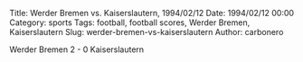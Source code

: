 Title: Werder Bremen vs. Kaiserslautern, 1994/02/12
Date: 1994/02/12 00:00
Category: sports
Tags: football, football scores, Werder Bremen, Kaiserslautern
Slug: werder-bremen-vs-kaiserslautern
Author: carbonero


Werder Bremen 2 - 0 Kaiserslautern
